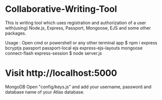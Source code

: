 # Collaborative-Writing-Tool

This is writing tool which uses registration and authorization of a user with(using) Node.js, Express, Passport, Mongoose, EJS and some other packages.

Usage : Open cmd or powershell or any other terminal app
$ npm i express bcryptjs passport passport-local ejs express-ejs-layouts mongoose connect-flash express-session
$ node server.js


# Visit http://localhost:5000
MongoDB
Open "config/keys.js" and add your username, password and database name of your Atlas database.

